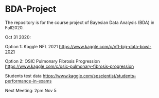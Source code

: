 # BDA-Project

The repository is for the course project of Bayesian Data Analysis (BDA) in Fall2020. 



Oct 31 2020:

Option 1: Kaggle NFL 2021 
https://www.kaggle.com/c/nfl-big-data-bowl-2021

Option 2: OSIC Pulmonary Fibrosis Progression
https://www.kaggle.com/c/osic-pulmonary-fibrosis-progression

Students test data
https://www.kaggle.com/spscientist/students-performance-in-exams


Next Meeting: 
2pm Nov 5 
